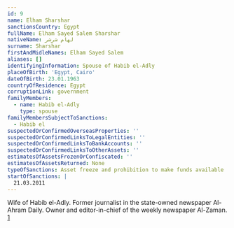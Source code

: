 ```yaml
---
id: 9
name: Elham Sharshar
sanctionsCountry: Egypt
fullName: Elham Sayed Salem Sharshar
nativeName: لهام شرشر
surname: Sharshar
firstAndMidleNames: Elham Sayed Salem
aliases: []
identifyingInformation: Spouse of Habib el-Adly
placeOfBirth: 'Egypt, Cairo'
dateOfBirth: 23.01.1963
countryOfResidence: Egypt
corruptionLink: government
familyMembers:
  - name: Habib el-Adly
    type: spouse
familyMembersSubjectToSanctions:
  - Habib el
suspectedOrConfirmedOverseasProperties: ''
suspectedOrConfirmedLinksToLegalEntities: ''
suspectedOrConfirmedLinksToBankAccounts: ''
suspectedOrConfirmedLinksToOtherAssets: ''
estimatesOfAssetsFrozenOrConfiscated: ''
estimatesOfAssetsReturned: None
typeOfSanctions: Asset freeze and prohibition to make funds available
startOfSanctions: |
  21.03.2011
---
```

Wife of Habib el-Adly. Former journalist in the state-owned newspaper Al-Ahram 
Daily. Owner and editor-in-chief of the weekly newspaper Al-Zaman. 
[1](https://dailynewsegypt.com/2016/06/01/wife-mubarak-era-interior-minister-al-adly-launches-newspaper/)
